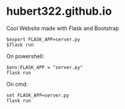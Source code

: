 # hubert322.github.io
Cool Website made with Flask and Bootstrap

```console
$export FLASK_APP=server.py
$flask run
```

On powershell:
```console
$env:FLASK_APP = "server.py"
flask run
```

On cmd:
```console
set FLASK_APP=server.py
flask run
```
